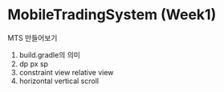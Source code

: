 # MobileTradingSystem (Week1)

MTS 만들어보기

1. build.gradle의 의미
2. dp px sp
3. constraint view relative view
4. horizontal vertical scroll
